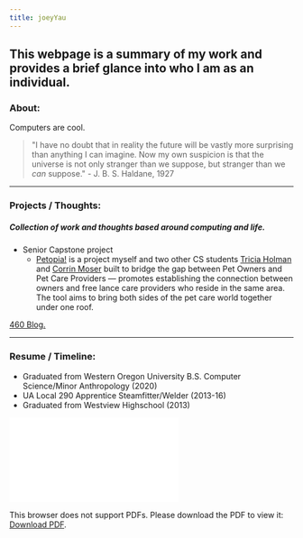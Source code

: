 ```yaml
---
title: joeyYau
---
```


## This webpage is a summary of my work and provides a brief glance into who I am as an individual.

### About: 

Computers are cool. 

>"I have no doubt that in reality the future will be vastly more surprising than anything I can imagine. Now my own suspicion is that the universe is not only stranger than we suppose, but stranger than we _can_ suppose." - J. B. S. Haldane, 1927

----

### Projects / Thoughts:
##### Collection of work and thoughts based around computing and life. 

* Senior Capstone project
    * [Petopia!](http://petopia.azurewebsites.net) is a project myself and two other CS students [Tricia Holman](https://stormy9.github.io) and [Corrin Moser](https://github.com/CorrinM) built to bridge the gap between Pet Owners and Pet Care Providers — promotes establishing the connection between owners and free lance care providers who reside in the same area. The tool aims to bring both sides of the pet care world together under one roof.


<!-- Using script to write in enocded content to iframe. Right now it isn't grabbing the correct source, not filling with video
    <iframe id="Video-iframe1" src="https://youtu.be/2zaFgmQs8BI?t=88" style="width:350px;height:350px;"></iframe>
    <script>
        fetch('https://youtu.be/2zaFgmQs8BI?t=88')
            .then(function(response) {
                return response.json();
            }).then(function(data) {
                iframe = document.getElementById('Video-iframe1');
                iframe.src = 'data:text/html;base64,' + encodeURIComponent(data['content']);
            });
    </script>
-->


<object style="width: 820px; height: 461.25px; float: none; clear: both; margin: 2px auto;" data="https://youtu.be/2zaFgmQs8BI?t=88">
</object>   
    
<a href="pages/blog.md"> 460 Blog. </a>

----

### Resume / Timeline:

- Graduated from Western Oregon University B.S. Computer Science/Minor Anthropology (2020)
- UA Local 290 Apprentice Steamfitter/Welder (2013-16)
- Graduated from Westview Highschool (2013)

<object data="assets/img/JTavaresResume_June2020.pdf" type="application/pdf" width="700px" height="700px">
    <embed src="assets/img/JTavaresResume_June2020.pdf">
        <p>This browser does not support PDFs. Please download the PDF to view it: <a href="assets/img/JTavaresResume_June2020.pdf">Download PDF</a>.</p>
    </embed>
</object>










<!---
```markdown
Syntax highlighted code block

# Header 1
## Header 2
### Header 3

- Bulleted
- List

1. Numbered
2. List

**Bold** and _Italic_ and `Code` text

[Link](url) and ![Image](src)
```
-->
